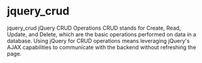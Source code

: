 # jquery_crud
jquery_crud
jQuery CRUD Operations
CRUD stands for Create, Read, Update, and Delete, which are the basic operations performed on data in a database. Using jQuery for CRUD operations means leveraging jQuery's AJAX capabilities to communicate with the backend without refreshing the page.
